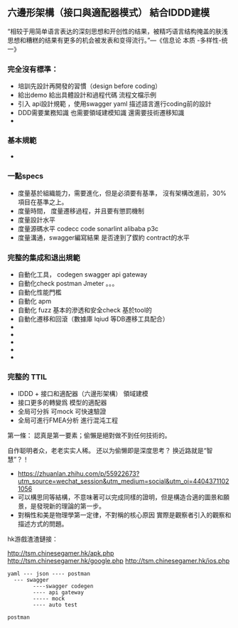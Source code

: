 ##  六邊形架構（接口與適配器模式） 結合IDDD建模
“相较于用简单语言表达的深刻思想和开创性的结果，被精巧语言结构掩盖的肤浅思想和糟糕的结果有更多的机会被发表和变得流行。”—《信息论 本质 -多样性-统一》

### 完全沒有標準：
   +  培訓先設計再開發的習慣（design before coding）
   +  給出demo 給出具體設計和過程代碼 流程文檔示例
   +  引入 api設計規範 ，使用swagger yaml 描述語言進行coding前的設計
   +  DDD需要業務知識 也需要領域建模知識  還需要技術遷移知識
   +  

### 基本規範

 +  
 
###  一點specs
  +  度量基於組織能力，需要進化，但是必須要有基準， 沒有架構改進前，30%項目在基準之上。
  +   度量時間， 度量遷移過程，并且要有懲罰機制
  +   度量設計水平 
  +   度量源碼水平 codecc code sonarlint  alibaba p3c
  +   度量溝通，swagger編寫結果 是否達到了鍥約 contract的水平

### 完整的集成和退出規範
 +  自動化工具， codegen swagger    api gateway
 +  自動化check  postman Jmeter 。。。
 +  自動化性能門檻
 +  自動化 apm
 +  自動化 fuzz 基本的滲透和安全check 基於tool的
 +  自動化遷移和回滾（數據庫 lqiud 等DB遷移工具配合）
 +  
 +  
 + 
 + 
 + 
 
 
    
 ### 完整的 TTIL
+  IDDD + 接口和適配器（六邊形架構） 領域建模
+  接口更多的轉變爲 模型的適配器
+  全局可分拆 可mock  可快速驗證
+  全局可進行FMEA分析 進行混沌工程

  第一條： 認真是第一要素；偷懶是絕對做不到任何技術的。
  
  自作聪明者众，老老实实人稀。 还以为偷懒即是深度思考？ 换近路就是“智慧”？！

+ https://zhuanlan.zhihu.com/p/55922673?utm_source=wechat_session&utm_medium=social&utm_oi=44043711021056
+ 可以構思同等結構，不意味著可以完成同樣的證明，但是構造合適的圖景和願景，是發現新的理論的第一步。
+ 對稱性和美是物理學第一定律，不對稱的核心原因 實際是觀察者引入的觀察和描述方式的問題。

hk游戲渣渣鏈接：

http://tsm.chinesegamer.hk/apk.php
http://tsm.chinesegamer.hk/google.php
http://tsm.chinesegamer.hk/ios.php

    yaml --- json ---- postman
      --- swagger  
	        ----swagger codegen
			---- api gateway
			----- mock
			---- auto test

    postman
